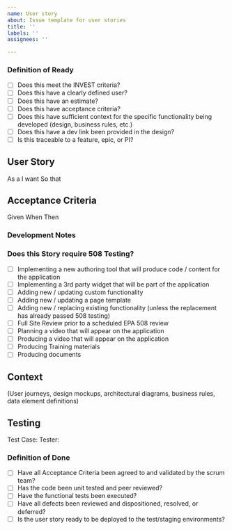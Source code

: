 ```yaml
---
name: User story
about: Issue template for user stories
title: ''
labels: ''
assignees: ''

---
```


### Definition of Ready
- [ ] Does this meet the INVEST criteria?
- [ ] Does this have a clearly defined user?
- [ ] Does this have an estimate?
- [ ] Does this have acceptance criteria?
- [ ] Does this have sufficient context for the specific functionality being developed (design, business rules, etc.)
- [ ] Does this have a dev link been provided in the design?
- [ ] Is this traceable to a feature, epic, or PI?

## User Story
As a 
I want
So that

## Acceptance Criteria
Given
When
Then

### Development Notes


### Does this Story require 508 Testing?
- [ ] Implementing a new authoring tool that will produce code / content for the application
- [ ] Implementing a 3rd party widget that will be part of the application
- [ ] Adding new / updating custom functionality 
- [ ] Adding new / updating a page template
- [ ] Adding new / replacing existing functionality (unless the replacement has already passed 508 testing)
- [ ] Full Site Review prior to a scheduled EPA 508 review
- [ ] Planning a video that will appear on the application
- [ ] Producing a video that will appear on the application
- [ ] Producing Training materials
- [ ] Producing documents

## Context
(User journeys, design mockups, architectural diagrams, business rules, data element definitions)

## Testing
Test Case:
Tester:

### Definition of Done
- [ ] Have all Acceptance Criteria been agreed to and validated by the scrum team?
- [ ] Has the code been unit tested and peer reviewed?
- [ ] Have the functional tests been executed?
- [ ] Have all defects been reviewed and dispositioned, resolved, or deferred?
- [ ] Is the user story ready to be deployed to the test/staging environments?
